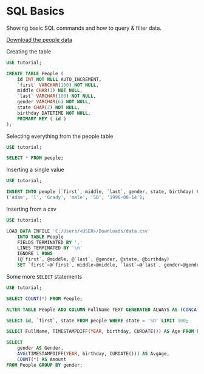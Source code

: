 # SQL Basics

Showing basic SQL commands and how to query & filter data.

[Download the people data](https://github.com/BlueFrog130/SQL-Basics/raw/main/data.csv)

Creating the table
```SQL
USE tutorial;

CREATE TABLE People (
    id INT NOT NULL AUTO_INCREMENT,
    `first` VARCHAR(100) NOT NULL,
    middle CHAR(1) NOT NULL,
    `last` VARCHAR(100) NOT NULL,
    gender VARCHAR(6) NOT NULL,
    state CHAR(2) NOT NULL,
    birthday DATETIME NOT NULL,
    PRIMARY KEY ( id )
);
```

Selecting everything from the people table
```SQL
USE tutorial;

SELECT * FROM people;
```

Inserting a single value
```SQL
USE tutorial;

INSERT INTO people (`first`, middle, `last`, gender, state, birthday) VALUES 
('Adam', 'l', 'Grady', 'male', 'SD', '1998-08-14');
```

Inserting from a csv
```SQL
USE tutorial;

LOAD DATA INFILE 'C:/Users/<USER>/Downloads/data.csv'
    INTO TABLE People
    FIELDS TERMINATED BY ','
    LINES TERMINATED BY '\n'
    IGNORE 1 ROWS
    (@`first`, @middle, @`last`, @gender, @state, @birthday)
    SET `first`=@`first`, middle=@middle, `last`=@`last`, gender=@gender, state=@state, birthday=@birthday;
```

Some more `SELECT` statements
```SQL
USE tutorial;

SELECT COUNT(*) FROM People;

ALTER TABLE People ADD COLUMN FullName TEXT GENERATED ALWAYS AS (CONCAT(`first`, ' ', `last`));

SELECT id, `first`, state FROM people WHERE state = 'SD' LIMIT 100;

SELECT FullName, TIMESTAMPDIFF(YEAR, birthday, CURDATE()) AS Age FROM People LIMIT 100;

SELECT
    gender AS Gender,
    AVG(TIMESTAMPDIFF(YEAR, birthday, CURDATE())) AS AvgAge,
    COUNT(*) AS Amount
FROM People GROUP BY gender;
```
